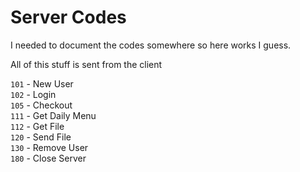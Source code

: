 # Server Codes

I needed to document the codes somewhere so here works I guess.

All of this stuff is sent from the client

`101` - New User  
`102` - Login  
`105` - Checkout  
`111` - Get Daily Menu  
`112` - Get File  
`120` - Send File  
`130` - Remove User  
`180` - Close Server  
